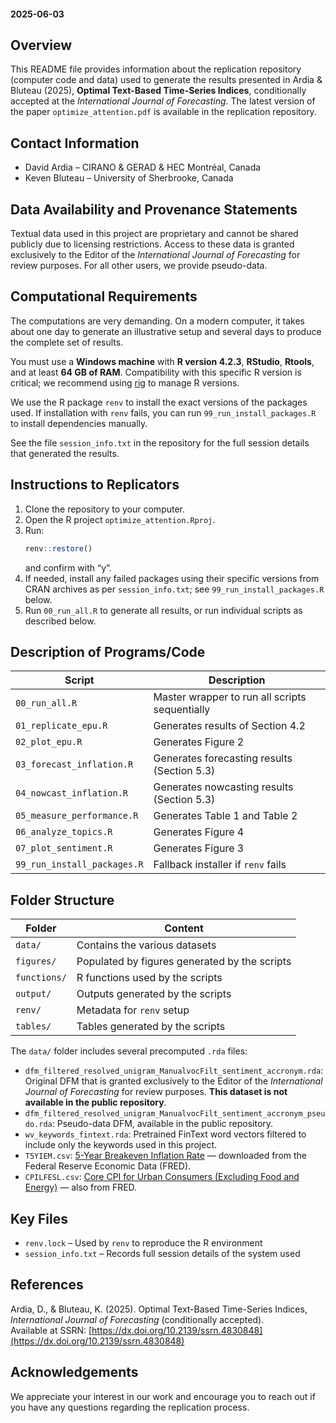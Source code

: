 #### 2025-06-03

## Overview

This README file provides information about the replication repository (computer code and data) used to generate the 
results presented in Ardia & Bluteau (2025), **Optimal Text-Based Time-Series Indices**, conditionally accepted 
at the _International Journal of Forecasting_. The latest version of the paper `optimize_attention.pdf` is available 
in the replication repository.

## Contact Information

- David Ardia – CIRANO & GERAD & HEC Montréal, Canada  
- Keven Bluteau – University of Sherbrooke, Canada

## Data Availability and Provenance Statements

Textual data used in this project are proprietary and cannot be shared publicly due to licensing restrictions. 
Access to these data is granted exclusively to the Editor of the _International Journal of Forecasting_ for review purposes. 
For all other users, we provide pseudo-data.

## Computational Requirements

The computations are very demanding. On a modern computer, it takes about one day to generate an illustrative setup and several 
days to produce the complete set of results.

You must use a **Windows machine** with **R version 4.2.3**, **RStudio**, **Rtools**, and at least **64 GB of RAM**. 
Compatibility with this specific R version is critical; we recommend using [rig](https://github.com/r-lib/rig/releases) to manage R versions.

We use the R package `renv` to install the exact versions of the packages used. If installation with `renv` fails, you 
can run `99_run_install_packages.R` to install dependencies manually.

See the file `session_info.txt` in the repository for the full session details that generated the results.

## Instructions to Replicators

1. Clone the repository to your computer.
2. Open the R project `optimize_attention.Rproj`.
3. Run:
   ```r
   renv::restore()
   ```
   and confirm with “y”.
4. If needed, install any failed packages using their specific versions from CRAN archives as per `session_info.txt`; see `99_run_install_packages.R` below.
5. Run `00_run_all.R` to generate all results, or run individual scripts as described below.

## Description of Programs/Code

| Script                   | Description                                          |
|--------------------------|------------------------------------------------------|
| `00_run_all.R`           | Master wrapper to run all scripts sequentially       |
| `01_replicate_epu.R`     | Generates results of Section 4.2                     |
| `02_plot_epu.R`          | Generates Figure 2                                   |
| `03_forecast_inflation.R`| Generates forecasting results (Section 5.3)          |
| `04_nowcast_inflation.R` | Generates nowcasting results (Section 5.3)           |
| `05_measure_performance.R`| Generates Table 1 and Table 2                       |
| `06_analyze_topics.R`    | Generates Figure 4                                   |
| `07_plot_sentiment.R`    | Generates Figure 3                                   |
| `99_run_install_packages.R` | Fallback installer if `renv` fails                |

## Folder Structure

| Folder     | Content                                                       |
|------------|---------------------------------------------------------------|
| `data/`    | Contains the various datasets                                 |
| `figures/` | Populated by figures generated by the scripts                 |
| `functions/` | R functions used by the scripts                             |
| `output/`  | Outputs generated by the scripts                              |
| `renv/`    | Metadata for `renv` setup                                     |
| `tables/`  | Tables generated by the scripts                               |

The `data/` folder includes several precomputed `.rda` files:

- `dfm_filtered_resolved_unigram_ManualvocFilt_sentiment_accronym.rda`: Original DFM that is granted exclusively to the Editor of the _International Journal of Forecasting_ for review purposes. **This dataset is not available in the public repository**.
- `dfm_filtered_resolved_unigram_ManualvocFilt_sentiment_accronym_pseudo.rda`: Pseudo-data DFM, available in the public repository.
- `wv_keywords_fintext.rda`: Pretrained FinText word vectors filtered to include only the keywords used in this project.
- `T5YIEM.csv`: [5-Year Breakeven Inflation Rate](https://fred.stlouisfed.org/series/T5YIEM) — downloaded from the Federal Reserve Economic Data (FRED).
- `CPILFESL.csv`: [Core CPI for Urban Consumers (Excluding Food and Energy)](https://fred.stlouisfed.org/series/CPILFESL) — also from FRED.

## Key Files

- `renv.lock` – Used by `renv` to reproduce the R environment
- `session_info.txt` – Records full session details of the system used

## References

Ardia, D., & Bluteau, K. (2025). Optimal Text-Based Time-Series Indices, _International Journal of Forecasting_ (conditionally accepted).  
Available at SSRN: [https://dx.doi.org/10.2139/ssrn.4830848](https://dx.doi.org/10.2139/ssrn.4830848)

## Acknowledgements

We appreciate your interest in our work and encourage you to reach out if you have any questions regarding the replication process.
